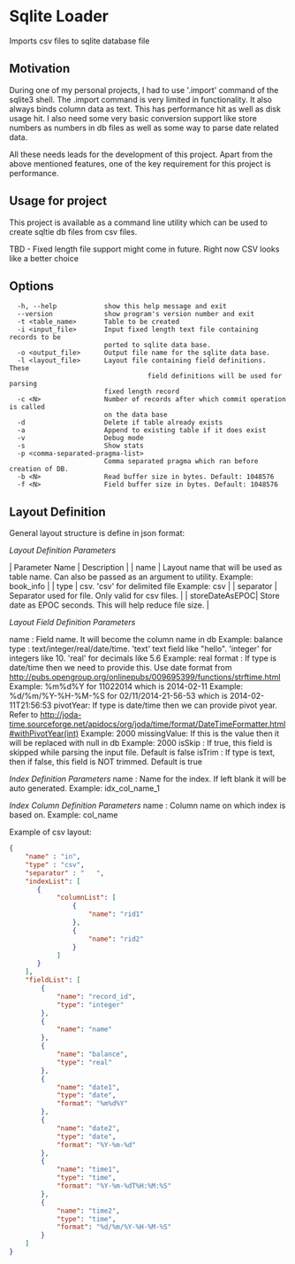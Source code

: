 Sqlite Loader
=============

Imports csv files to sqlite database file

Motivation
----------

During one of my personal projects, I had to use '.import' command of the sqlite3 shell. The .import
command is very limited in functionality. It also always binds column data as text. This has
performance hit as well as disk usage hit. I also need some very basic conversion support like store
numbers as numbers in db files as well as some way to parse date related data.

All these needs leads for the development of this project. Apart from the above mentioned features,
one of the key requirement for this project is performance.

Usage for project
-----------------

This project is available as a command line utility which can be used to create sqltie db files from
csv files.

TBD - Fixed length file support might come in future. Right now CSV looks like a better choice

Options
-------

```text
  -h, --help            show this help message and exit
  --version             show program's version number and exit
  -t <table_name>       Table to be created
  -i <input_file>       Input fixed length text file containing records to be
                        ported to sqlite data base.
  -o <output_file>      Output file name for the sqlite data base.
  -l <layout_file>      Layout file containing field definitions. These
                                   field definitions will be used for parsing
                        fixed length record
  -c <N>                Number of records after which commit operation is called
                        on the data base
  -d                    Delete if table already exists
  -a                    Append to existing table if it does exist
  -v                    Debug mode
  -s                    Show stats
  -p <comma-separated-pragma-list>
                        Comma separated pragma which ran before creation of DB.
  -b <N>                Read buffer size in bytes. Default: 1048576
  -f <N>                Field buffer size in bytes. Default: 1048576
```

Layout Definition
-----------------

General layout structure is define in json format:


   <LayoutDefinition>
     <IndexList>
       <Index>
         <IndexColumnList>
           <IndexColumn>
     <FieldDefinitionList>
       <FieldDefinition>

*Layout Definition Parameters*

| Parameter Name | Description                                                                                 |
| name           | Layout name that will be used as table name. Can also be passed as an argument to utility. 
                   Example: book_info                                                                          |
| type           | csv. 'csv' for delimited file
                   Example: csv                                                                                |
| separator      | Separator used for file. Only valid for csv files.                                          |
| storeDateAsEPOC| Store date as EPOC seconds. This will help reduce file size.                                |

*Layout Field Definition Parameters*

name     : Field name. It will become the column name in db
              Example: balance
type     : text/integer/real/date/time. 'text' text field like "hello".
'integer' for integers like 10. 'real' for decimals like 5.6
              Example: real
format   : If type is date/time then we need to provide this. Use date format from http://pubs.opengroup.org/onlinepubs/009695399/functions/strftime.html
              Example: %m%d%Y for 11022014 which is 2014-02-11
              Example: %d/%m/%Y-%H-%M-%S for 02/11/2014-21-56-53 which is 2014-02-11T21:56:53
pivotYear: If type is date/time then we can provide pivot year. Refer to http://joda-time.sourceforge.net/apidocs/org/joda/time/format/DateTimeFormatter.html#withPivotYear(int)
              Example: 2000
missingValue: If this is the value then it will be replaced with null in db
              Example: 2000
isSkip   : If true, this field is skipped while parsing the input file.  Default is false
isTrim   : If type is text, then if false, this field is NOT trimmed. Default is true

*Index Definition Parameters*
name      : Name for the index. If left blank it will be auto generated.
               Example: idx_col_name_1

*Index Column Definition Parameters*
name     : Column name on which index is based on.
              Example: col_name


Example of csv layout:


```json
{
    "name" : "in",
    "type" : "csv",
    "separator" : "   ",
    "indexList": [
       {
            "columnList": [
                {
                    "name": "rid1"
                },
                {
                    "name": "rid2"
                }
            ]
       }
    ],
    "fieldList": [
        {
            "name": "record_id",
            "type": "integer"
        },
        {
            "name": "name"
        },
        {
            "name": "balance",
            "type": "real"
        },
        {
            "name": "date1",
            "type": "date",
            "format": "%m%d%Y"
        },
        {
            "name": "date2",
            "type": "date",
            "format": "%Y-%m-%d"
        },
        {
            "name": "time1",
            "type": "time",
            "format": "%Y-%m-%dT%H:%M:%S"
        },
        {
            "name": "time2",
            "type": "time",
            "format": "%d/%m/%Y-%H-%M-%S"
        }
    ]
}
```
